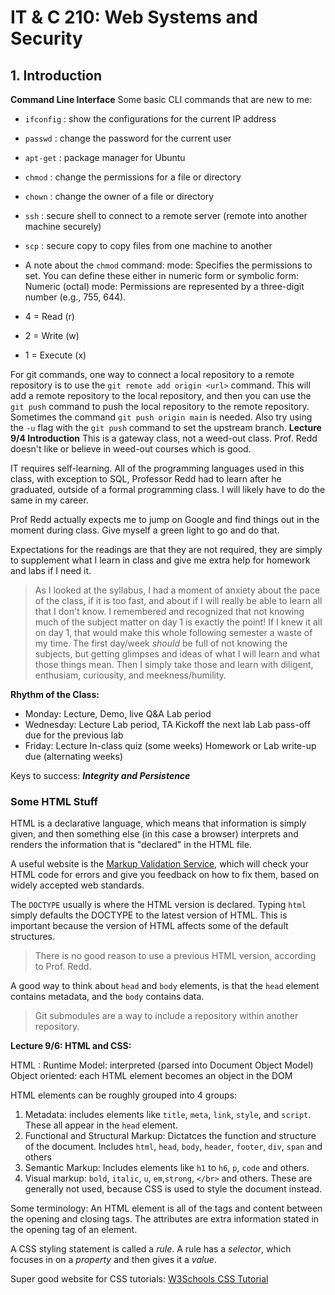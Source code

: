 # IT & C 210: Web Systems and Security

## 1. Introduction

**Command Line Interface**
Some basic CLI commands that are new to me:

- `ifconfig` : show the configurations for the current IP address
- `passwd` : change the password for the current user
- `apt-get` : package manager for Ubuntu
- `chmod` : change the permissions for a file or directory
- `chown` : change the owner of a file or directory
- `ssh` : secure shell to connect to a remote server (remote into another machine securely)
- `scp` : secure copy to copy files from one machine to another

- A note about the `chmod` command:
mode: Specifies the permissions to set. You can define these either in numeric form or symbolic form:
Numeric (octal) mode: Permissions are represented by a three-digit number (e.g., 755, 644).
- 4 = Read (r)
- 2 = Write (w)
- 1 = Execute (x)

For git commands, one way to connect a local repository to a remote repository is to use the `git remote add origin <url>` command. This will add a remote repository to the local repository, and then you can use the `git push` command to push the local repository to the remote repository. Sometimes the command `git push origin main` is needed. Also try using the `-u` flag with the `git push` command to set the upstream branch.
**Lecture 9/4 Introduction**
This is a gateway class, not a weed-out class. Prof. Redd doesn't like or believe in weed-out courses which is good. 

IT requires self-learning. All of the programming languages used in this class, with exception to SQL, Professor Redd had to learn after he graduated, outside of a formal programming class. I will likely have to do the same in my career.

Prof Redd actually expects me to jump on Google and find things out in the moment during class. Give myself a green light to go and do that.

Expectations for the readings are that they are not required, they are simply to supplement what I learn in class and give me extra help for homework and labs if I need it.

> As I looked at the syllabus, I had a moment of anxiety about the pace of the class, if it is too fast, and about if I will really be able to learn all that I don't know. I remembered and recognized that not knowing much of the subject matter on day 1 is exactly the point! If I knew it all on day 1, that would make this whole following semester a waste of my time. The first day/week *should* be full of not knowing the subjects, but getting glimpses and ideas of what I will learn and what those things mean. Then I simply take those and learn with diligent, enthusiam, curiousity, and meekness/humility.

**Rhythm of the Class:**

- Monday:
    Lecture, Demo, live Q&A
    Lab period
- Wednesday:
    Lecture
    Lab period, TA Kickoff the next lab
    Lab pass-off due for the previous lab
- Friday:
    Lecture
    In-class quiz (some weeks)
    Homework or Lab write-up due (alternating weeks)

Keys to success: ***Integrity and Persistence***

### Some HTML Stuff

HTML is a declarative language, which means that information is simply given, and then something else (in this case a browser) interprets and renders the information that is "declared" in the HTML file.

A useful website is the [Markup Validation Service](https://validator.w3.org/), which will check your HTML code for errors and give you feedback on how to fix them, based on widely accepted web standards.

The `DOCTYPE` usually is where the HTML version is declared. Typing `html` simply defaults the DOCTYPE to the latest version of HTML. This is important because the version of HTML affects some of the default structures.

> There is no good reason to use a previous HTML version, according to Prof. Redd.

A good way to think about `head` and `body` elements, is that the `head` element contains metadata, and the `body` contains data.

> Git submodules are a way to include a repository within another repository.

**Lecture 9/6: HTML and CSS:**

HTML
: Runtime Model: interpreted (parsed into Document Object Model)
Object oriented: each HTML element becomes an object in the DOM

HTML elements can be roughly grouped into 4 groups:

1. Metadata: includes elements like `title`, `meta`, `link`, `style`, and `script`. These all appear in the `head` element.
2. Functional and Structural Markup: Dictatces the function and structure of the document. Includes `html`, `head`, `body`, `header`, `footer`, `div`, `span` and others
3. Semantic Markup: Includes elements like `h1` to `h6`, `p`, `code` and others.
4. Visual markup: `bold`, `italic`, `u`, `em`,`strong`, `</br>` and others. These are generally not used, because CSS is used to style the document instead.

Some terminology:
An HTML element is all of the tags and content between the opening and closing tags. The attributes are extra information stated in the opening tag of an element.

A CSS styling statement is called a *rule*. A rule has a *selector*, which focuses in on a *property* and then gives it a *value*.

Super good website for CSS tutorials: [W3Schools CSS Tutorial](https://www.w3schools.com/css/default.asp)
